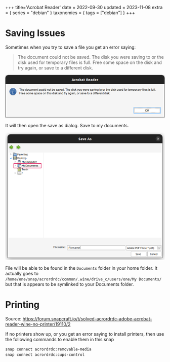 +++
title='Acrobat Reader'
date = 2022-09-30
updated = 2023-11-08
extra = { series = "debian" }
taxonomies = { tags = ["debian"] }
+++

# Saving Issues

Sometimes when you try to save a file you get an error saying:

> The document could not be saved. The disk you were saving to or the disk used for temporary files is full.
> Free some space on the disk and try again, or save to a different disk.

![Screenshot of Error](scrshot_save_err.png)

It will then open the save as dialog. Save to my documents.

![Save as dialog](save_as.png)

File will be able to be found in the `Documents` folder in your home folder.
It actually goes to `/home/one/snap/acrordrdc/common/.wine/drive_c/users/one/My Documents/` but that is appears to be
symlinked to your Documents folder.

# Printing

Source: <https://forum.snapcraft.io/t/solved-acrordrdc-adobe-acrobat-reader-wine-no-printer/19110/2>

If no printers show up, or you get an error saying to install printers, then use the following commands to enable them
in this snap

```sh
snap connect acrordrdc:removable-media
snap connect acrordrdc:cups-control
```
